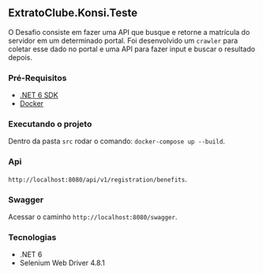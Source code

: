## ExtratoClube.Konsi.Teste
O Desafio consiste em fazer uma API que busque e retorne a matrícula do servidor em um determinado portal. Foi desenvolvido um `crawler` para coletar esse dado no portal e uma API para fazer input e buscar o resultado depois.
### Pré-Requisitos
- [.NET 6 SDK](https://dotnet.microsoft.com/download/dotnet/6.0)
- [Docker]( https://www.docker.com)
### Executando o projeto
Dentro da pasta `src` rodar o comando:
`docker-compose up --build`.
### Api
`http://localhost:8080/api/v1/registration/benefits`.
### Swagger
Acessar o caminho `http://localhost:8080/swagger`.
### Tecnologias
- .NET 6
- Selenium Web Driver 4.8.1
